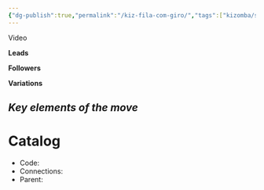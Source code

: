 ```yaml
---
{"dg-publish":true,"permalink":"/kiz-fila-com-giro/","tags":["kizomba/step","todo"],"created":"2025-01-29T14:46:22.297-05:00","updated":"2025-01-29T14:46:31.210-05:00"}
---
```



Video

**Leads**

**Followers**

**Variations**

*Key elements of the move*
- 

# Catalog

- Code: 
- Connections: 
- Parent: 